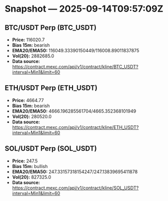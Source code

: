 # Snapshot — 2025-09-14T09:57:09Z

## BTC/USDT Perp (BTC_USDT)
- **Price:** 116020.7
- **Bias 15m:** bearish
- **EMA20/EMA50:** 116049.33390150449/116008.89011837875
- **Vol(20):** 2882685.0
- **Data source:** https://contract.mexc.com/api/v1/contract/kline/BTC_USDT?interval=Min1&limit=60

## ETH/USDT Perp (ETH_USDT)
- **Price:** 4664.77
- **Bias 15m:** bearish
- **EMA20/EMA50:** 4666.196285561704/4665.352368101949
- **Vol(20):** 280520.0
- **Data source:** https://contract.mexc.com/api/v1/contract/kline/ETH_USDT?interval=Min1&limit=60

## SOL/USDT Perp (SOL_USDT)
- **Price:** 247.5
- **Bias 15m:** bullish
- **EMA20/EMA50:** 247.33157318154247/247.13839695411878
- **Vol(20):** 827325.0
- **Data source:** https://contract.mexc.com/api/v1/contract/kline/SOL_USDT?interval=Min1&limit=60

